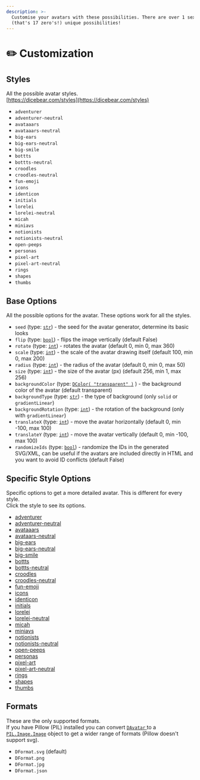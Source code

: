 ```yaml
---
description: >-
  Customise your avatars with these possibilities. There are over 1 sexdecillion
  (that's 17 zero's!) unique possibilities!
---
```


# ✏️ Customization

## Styles

All the possible avatar styles.\
[https://dicebear.com/styles](https://dicebear.com/styles)

* `adventurer`
* `adventurer-neutral`
* `avataaars`
* `avataaars-neutral`
* `big-ears`
* `big-ears-neutral`
* `big-smile`
* `bottts`
* `bottts-neutral`
* `croodles`
* `croodles-neutral`
* `fun-emoji`
* `icons`
* `identicon`
* `initials`
* `lorelei`
* `lorelei-neutral`
* `micah`
* `miniavs`
* `notionists`
* `notionists-neutral`
* `open-peeps`
* `personas`
* `pixel-art`
* `pixel-art-neutral`
* `rings`
* `shapes`
* `thumbs`

## Base Options

All the possible options for the avatar. These options work for all the styles.

* `seed` (type: [`str`](https://docs.python.org/3/library/stdtypes.html#str)) - the seed for the avatar generator, determine its basic looks
* `flip` (type: [`bool`](https://docs.python.org/3/library/functions.html#bool)) - flips the image vertically (default False)
* `rotate` (type: [`int`](https://docs.python.org/3/library/functions.html#int)) - rotates the avatar (default 0, min 0, max 360)
* `scale` (type: [`int`](https://docs.python.org/3/library/functions.html#int)) - the scale of the avatar drawing itself (default 100, min 0, max 200)
* `radius` (type: [`int`](https://docs.python.org/3/library/functions.html#int)) - the radius of the avatar (default 0, min 0, max 50)
* `size` (type: [`int`](https://docs.python.org/3/library/functions.html#int)) - the size of the avatar (px) (default 256, min 1, max 256)
* `backgroundColor` (type: [`DColor( "transparent" )`](../reference/models.md#class-dcolor) ) - the background color of the avatar (default transparent)
* `backgroundType` (type: [`str`](https://docs.python.org/3/library/stdtypes.html#str)) - the type of background (only `solid` or `gradientLinear`)
* `backgroundRotation` (type: [`int`](https://docs.python.org/3/library/functions.html#int)) - the rotation of the background (only with `gradientLinear`)
* `translateX` (type: [`int`](https://docs.python.org/3/library/functions.html#int)) - move the avatar horizontally (default 0, min -100, max 100)
* `translateY` (type: [`int`](https://docs.python.org/3/library/functions.html#int)) - move the avatar vertically (default 0, min -100, max 100)
* `randomizeIds` (type: [`bool`](https://docs.python.org/3/library/functions.html#bool)) - randomize the IDs in the generated SVG/XML, can be useful if the avatars are included directly in HTML and you want to avoid ID conflicts (default False)

## Specific Style Options

Specific options to get a more detailed avatar. This is different for every style.\
Click the style to see its options.

* [adventurer](https://dicebear.com/styles/adventurer#options)
* [adventurer-neutral](https://dicebear.com/styles/adventurer-neutral#options)
* [avataaars](https://dicebear.com/styles/avataaars#options)
* [avataars-neutral](https://dicebear.com/styles/avataaars-neutral#options)
* [big-ears](https://dicebear.com/styles/big-ears#options)
* [big-ears-neutral](https://dicebear.com/styles/big-ears-neutral#options)
* [big-smile](https://dicebear.com/styles/big-smile#options)
* [bottts](https://dicebear.com/styles/bottts#options)
* [bottts-neutral](https://dicebear.com/styles/bottts-neutral#options)
* [croodles](https://dicebear.com/styles/croodles#options)
* [croodles-neutral](https://dicebear.com/styles/croodles-neutral#options)
* [fun-emoji](https://dicebear.com/styles/fun-emoji#options)
* [icons](https://dicebear.com/styles/icons#options)
* [identicon](https://dicebear.com/styles/identicon#options)
* [initials](https://dicebear.com/styles/initials#options)
* [lorelei](https://dicebear.com/styles/lorelei#options)
* [lorelei-neutral](https://dicebear.com/styles/lorelei-neutral#options)
* [micah](https://dicebear.com/styles/micah#options)
* [miniavs](https://dicebear.com/styles/miniavs#options)
* [notionists](https://www.dicebear.com/styles/notionists#options)
* [notionists-neutral](https://www.dicebear.com/styles/notionists-neutral#options)
* [open-peeps](https://dicebear.com/styles/open-peeps#options)
* [personas](https://dicebear.com/styles/personas#options)
* [pixel-art](https://dicebear.com/styles/pixel-art#options)
* [pixel-art-neutral](https://dicebear.com/styles/pixel-art-neutral#options)
* [rings](https://dicebear.com/styles/rings#options)
* [shapes](https://dicebear.com/styles/shapes#options)
* [thumbs](https://dicebear.com/styles/thumbs#options)

## Formats

These are the only supported formats.\
If you have Pillow (PIL) installed you can convert [`DAvatar` ](../reference/avatar.md#class-davatar)to a [`PIL.Image.Image`](https://pillow.readthedocs.io/en/stable/reference/Image.html#PIL.Image.Image) object to get a wider range of formats (Pillow doesn't support svg).

* `DFormat.svg` (default)
* `DFormat.png`
* `DFormat.jpg`
* `DFormat.json`
